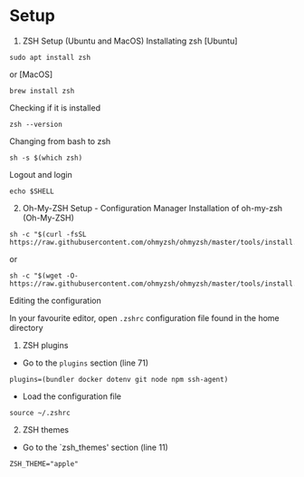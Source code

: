 # Setup

1) ZSH Setup (Ubuntu and MacOS)
Installating zsh
[Ubuntu]
```
sudo apt install zsh
```
or
[MacOS]
```
brew install zsh
```
Checking if it is installed
```
zsh --version
```
Changing from bash to zsh
```
sh -s $(which zsh)
```
Logout and login
```
echo $SHELL
```

2) Oh-My-ZSH Setup - Configuration Manager
Installation of oh-my-zsh (Oh-My-ZSH)
```
sh -c "$(curl -fsSL https://raw.githubusercontent.com/ohmyzsh/ohmyzsh/master/tools/install.sh)/"
```
or
```
sh -c "$(wget -O- https://raw.githubusercontent.com/ohmyzsh/ohmyzsh/master/tools/install.sh)"
```

Editing the configuration

In your favourite editor, open `.zshrc` configuration file found in the home directory 
1) ZSH plugins
- Go to the `plugins` section (line 71)
```
plugins=(bundler docker dotenv git node npm ssh-agent)
```
- Load the configuration file
```
source ~/.zshrc
```

2) ZSH themes
- Go to the `zsh_themes' section (line 11)
```
ZSH_THEME="apple"
```
